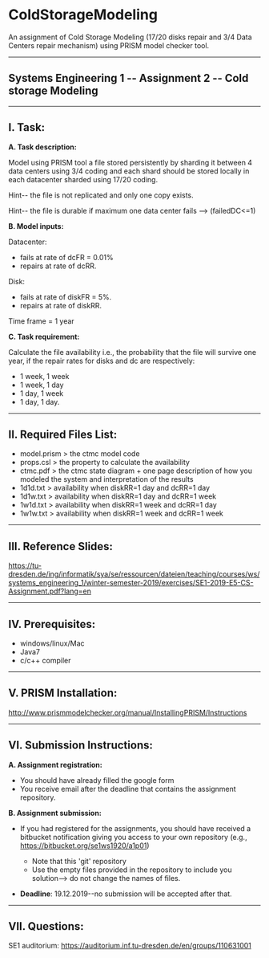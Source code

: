 # ColdStorageModeling
An assignment of Cold Storage Modeling (17/20 disks repair and 3/4 Data Centers repair mechanism) using PRISM model checker tool.


---------------------------------------------------------------
Systems Engineering 1 -- Assignment 2 --  Cold storage Modeling
---------------------------------------------------------------

--------
I. Task: 
--------
**A. Task description:**

Model using PRISM tool a file stored persistently by sharding it between 4 data centers using 3/4 coding and each shard should be stored locally in each datacenter sharded using 17/20 coding.
  
Hint-- the file is not replicated and only one copy exists.

Hint-- the file is durable if maximum one data center fails --> (failedDC<=1)

**B. Model inputs:**

Datacenter: 
- fails at rate of dcFR = 0.01% 
- repairs at rate of dcRR.

Disk: 
- fails at rate of diskFR = 5%.
- repairs at rate of diskRR.

Time frame = 1 year

**C. Task requirement:**

Calculate the file availability i.e., the probability that the file will survive one year, if the repair rates for disks and dc are respectively:
* 1 week, 1 week
* 1 week, 1 day
* 1 day, 1 week
* 1 day, 1 day.


------------------------
II. Required Files List:
------------------------
+ model.prism  >  the ctmc model code
+ props.csl    >  the property to calculate the availability 
+ ctmc.pdf     >  the ctmc state diagram + one page description of how you modeled the system and interpretation of the results
+ 1d1d.txt     >  availability when diskRR=1 day and dcRR=1 day
+ 1d1w.txt     >  availability when diskRR=1 day and dcRR=1 week
+ 1w1d.txt     >  availability when diskRR=1 week and dcRR=1 day
+ 1w1w.txt     >  availability when diskRR=1 week and dcRR=1 week

----------------------
III. Reference Slides:
----------------------

https://tu-dresden.de/ing/informatik/sya/se/ressourcen/dateien/teaching/courses/ws/systems_engineering_1/winter-semester-2019/exercises/SE1-2019-E5-CS-Assignment.pdf?lang=en

------------------
IV. Prerequisites:
------------------
* windows/linux/Mac
* Java7
* c/c++ compiler 

----------------------
V. PRISM Installation:
----------------------
http://www.prismmodelchecker.org/manual/InstallingPRISM/Instructions

----------------------------
VI. Submission Instructions:
----------------------------
**A. Assignment registration:**

- You should have already filled the google form
- You receive email after the deadline that contains the assignment repository.

**B. Assignment submission:**
- If you had registered for the assignments, you should have received a bitbucket notification giving you access to your own repository (e.g., https://bitbucket.org/se1ws1920/a1p01) 
    * Note that this 'git' repository
    * Use the empty files provided in the repository to include you solution--> do not change the names of files.

- **Deadline**: 19.12.2019--no submission will be accepted after that.

---------------
VII. Questions:
---------------
SE1 auditorium: https://auditorium.inf.tu-dresden.de/en/groups/110631001